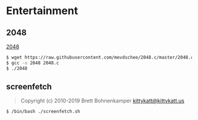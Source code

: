# Entertainment

## 2048

[2048](https://github.com/mevdschee/2048.c)

```bash
$ wget https://raw.githubusercontent.com/mevdschee/2048.c/master/2048.c
$ gcc -o 2048 2048.c
$ ./2048
```

## screenfetch

> Copyright (c) 2010-2019 Brett Bohnenkamper <kittykatt@kittykatt.us>

```bash
$ /bin/bash ./screenfetch.sh
```
